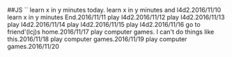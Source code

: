 ##JS
``
learn x in y minutes today.
learn x in y minutes and l4d2.2016/11/10
learn x in y minutes End.2016/11/11
play l4d2.2016/11/12
play l4d2.2016/11/13
play l4d2.2016/11/14
play l4d2.2016/11/15
play l4d2.2016/11/16
go to friend'(lcj)s home.2016/11/17
play computer games. I can't do things like this.2016/11/18
play computer games.2016/11/19
play computer games.2016/11/20
